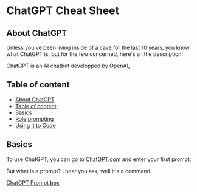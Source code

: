 # ChatGPT Cheat Sheet

<div id="about"/>

## About ChatGPT

Unless you've been living inside of a cave for the last 10 years, you know what ChatGPT is, but for the few concerned, here's a little description.

ChatGPT is an AI chatbot developped by OpenAI,

<div id='table-of-content'/>

## Table of content

- [About ChatGPT](#about)
- [Table of content](#table-of-content)
- [Basics](#basics)
- [Role prompting](#role-prompting)
- [Using it to Code](#usage)

<div id='basics'/>

## Basics

To use ChatGPT, you can go to [ChatGPT.com](https://chatgpt.com) and enter your first prompt. 

But what is a prompt? I hear you ask, well it's a command 

[ChatGPT Prompt box](https://media.discordapp.net/attachments/1318557638585483346/1351185388898750535/RDT_20250317_1427586432592119480331560.jpg?ex=67d974f4&is=67d82374&hm=4277987ca527c1bc482c5bbe1afe04ee130d04e783eb5dffd428086985b88a40&=&format=webp)

